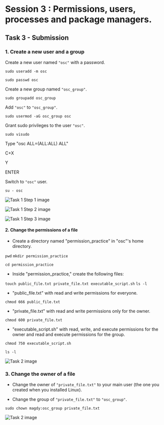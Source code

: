 # Session 3 : Permissions, users, processes and package managers.
## Task 3 - Submission

### 1. Create a new user and a group

 Create a new user named `"osc"` with a password.

  ``` sudo useradd -m osc ```

  ``` sudo passwd osc ```
  
 Create a new group named `"osc_group"`.

  ``` sudo groupadd osc_group ```
  
 Add `"osc"` to `"osc_group"`.

  ``` sudo usermod -aG osc_group osc ```
  
 Grant sudo privileges to the user `"osc"`.

  ``` sudo visudo  ```

  Type "osc ALL=(ALL:ALL) ALL"

  C+X

   Y

  ENTER
  
 Switch to `"osc"` user.

 ``` su - osc ```


 
 ![Task 1 Step 1 image](Session3_Task1_Step1.png)
 
 ![Task 1 Step 2 image](Session3_Task1_Step2_Nano.png)
 
 ![Task 1 Step 3 image](Session3_Task1_Step3.png)




#### 2. Change the permissions of a file

- Create a directory named "permission_practice" in "osc"'s home directory.

``` pwd ```
``` mkdir permission_practice ```

``` cd permission_practice ```


- Inside "permission_practice," create the following files:

``` touch public_file.txt private_file.txt executable_script.sh ```
``` ls -l ```


   - "public_file.txt" with read and write permissions for everyone.
   
   ``` chmod 666 public_file.txt ```
   
   
   - "private_file.txt" with read and write permissions only for the owner.
   
   ``` chmod 600 private_file.txt ```
   
   
   - "executable_script.sh" with read, write, and execute permissions for the owner and read and execute permissions for the group.
   
   ``` chmod 750 executable_script.sh ```
   
   
   ``` ls -l ```
   
    


![Task 2 image](Session3_Task2.png)







### 3. Change the owner of a file

- Change the owner of `"private_file.txt"` to your main user (the one you created when you installed Linux).

- Change the group of `"private_file.txt"` to `"osc_group"`.


``` sudo chown magdy:osc_group private_file.txt ```



![Task 2 image](Session3_Task3.png)


